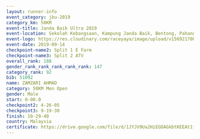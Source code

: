 ```yaml
---
layout: runner-info 
event_category: jbu-2019 
category_km: 50KM 
event-title: Janda Baik Ultra 2019 
event-location: Sekolah Kebangsaan, Kampung Janda Baik, Bentong, Pahang, Malaysia 
event-logo: https://res.cloudinary.com/raceyaya/image/upload/v1569217009/logo/janda-baik_vch1pc.jpg 
event-date: 2019-09-14 
checkpoint-name2: Split 1 E Farm 
checkpoint-name3: Split 2 ATV 
overall_rank: 188
gender_rank_rank_rank_rank_rank: 147
category_rank: 92
bib: 51092
name: ZAMZARI AHMAD
category: 50KM Men Open
gender: Male
start: 0-00.0
checkpoint2: 4-26-05
checkpoint3: 9-19-30
finish: 10-29-40
country: Malaysia
certificate: https://drive.google.com/file/d/1JYJV9Ua2HiEGDAGkbtKEEAt1f2snMxD1/view?usp=sharing
---
```

